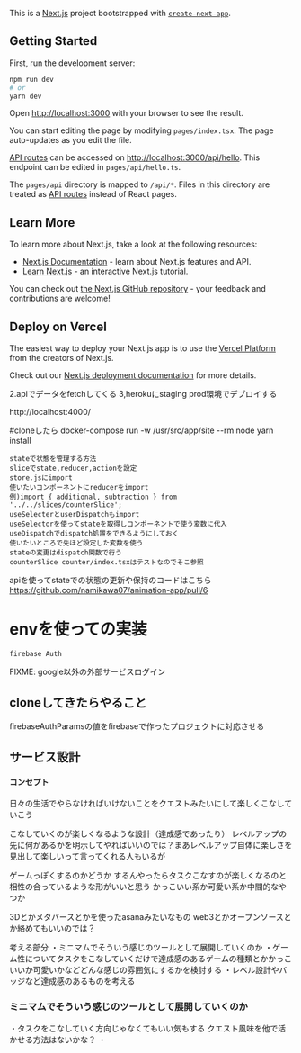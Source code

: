 This is a [Next.js](https://nextjs.org/) project bootstrapped with [`create-next-app`](https://github.com/vercel/next.js/tree/canary/packages/create-next-app).

## Getting Started

First, run the development server:

```bash
npm run dev
# or
yarn dev
```

Open [http://localhost:3000](http://localhost:3000) with your browser to see the result.

You can start editing the page by modifying `pages/index.tsx`. The page auto-updates as you edit the file.

[API routes](https://nextjs.org/docs/api-routes/introduction) can be accessed on [http://localhost:3000/api/hello](http://localhost:3000/api/hello). This endpoint can be edited in `pages/api/hello.ts`.

The `pages/api` directory is mapped to `/api/*`. Files in this directory are treated as [API routes](https://nextjs.org/docs/api-routes/introduction) instead of React pages.

## Learn More

To learn more about Next.js, take a look at the following resources:

- [Next.js Documentation](https://nextjs.org/docs) - learn about Next.js features and API.
- [Learn Next.js](https://nextjs.org/learn) - an interactive Next.js tutorial.

You can check out [the Next.js GitHub repository](https://github.com/vercel/next.js/) - your feedback and contributions are welcome!

## Deploy on Vercel

The easiest way to deploy your Next.js app is to use the [Vercel Platform](https://vercel.com/new?utm_medium=default-template&filter=next.js&utm_source=create-next-app&utm_campaign=create-next-app-readme) from the creators of Next.js.

Check out our [Next.js deployment documentation](https://nextjs.org/docs/deployment) for more details.





2.apiでデータをfetchしてくる
3,herokuにstaging prod環境でデプロイする


http://localhost:4000/

#cloneしたら
docker-compose run -w /usr/src/app/site --rm node yarn install


```
stateで状態を管理する方法
sliceでstate,reducer,actionを設定
store.jsにimport
使いたいコンポーネントにreducerをimport
例)import { additional, subtraction } from '../../slices/counterSlice';
useSelecterとuserDispatchもimport
useSelectorを使ってstateを取得しコンポーネントで使う変数に代入
useDispatchでdispatch処置をできるようにしておく
使いたいところで先ほど設定した変数を使う
stateの変更はdispatch関数で行う
counterSlice counter/index.tsxはテストなのでそこ参照
```

apiを使ってstateでの状態の更新や保持のコードはこちら
https://github.com/namikawa07/animation-app/pull/6




# envを使っての実装
```
firebase Auth
```


FIXME: google以外の外部サービスログイン



## cloneしてきたらやること
firebaseAuthParamsの値をfirebaseで作ったプロジェクトに対応させる


## サービス設計
#### コンセプト
日々の生活でやらなければいけないことをクエストみたいにして楽しくこなしていこう

こなしていくのが楽しくなるような設計（達成感であったり）
レベルアップの先に何があるかを明示してやればいいのでは？まあレベルアップ自体に楽しさを見出して楽しいって言ってくれる人もいるが

ゲームっぽくするのかどうか
するんやったらタスクこなすのが楽しくなるのと相性の合っているような形がいいと思う
かっこいい系か可愛い系か中間的なやつか

3Dとかメタバースとかを使ったasanaみたいなもの
web3とかオープンソースとか絡めてもいいのでは？

考える部分
・ミニマムでそういう感じのツールとして展開していくのか
・ゲーム性についてタスクをこなしていくだけで達成感のあるゲームの種類とかかっこいいか可愛いかなどどんな感じの雰囲気にするかを検討する
・レベル設計やバッジなど達成感のあるものを考える


### ミニマムでそういう感じのツールとして展開していくのか
・タスクをこなしていく方向じゃなくてもいい気もする
クエスト風味を他で活かせる方法はないかな？
・
